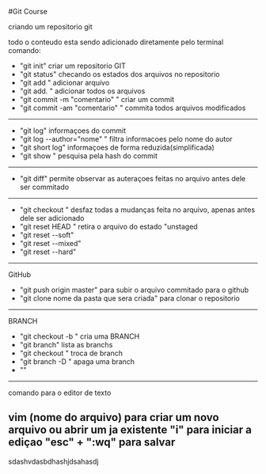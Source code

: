 #Git Course

criando um repositorio git

todo o conteudo esta sendo adicionado diretamente pelo terminal
comando:

* "git init" criar um repositorio GIT
* "git status" checando os estados dos arquivos no repositorio 
* "git add <nome do arquivo>" adicionar arquivo 
* "git add. " adicionar todos os arquivos 
* "git commit -m "comentario" " criar um commit 
* "git commit -am "comentario" " commita todos arquivos modificados 
----------------------------------------
* "git log" informaçoes do commit
* "git log --author="nome" " filtra informacoes pelo nome do autor
* "git short log" informaçoes de forma reduzida(simplificada) 
* "git show <hash>" pesquisa pela hash do commit
----------------------------------------
* "git diff" permite observar as auteraçoes feitas no arquivo antes dele ser commitado 
----------------------------------------
* "git checkout <nome do arquivo>" desfaz todas a mudanças feita no arquivo, apenas antes dele ser adicionado
* "git reset HEAD <nome do arquivo>" retira o arquivo do estado "unstaged
* "git reset --soft"
* "git reset --mixed"
* "git reset --hard"
----------------------------------------
GitHub 

* "git push origin master" para subir o arquivo commitado para o github
* "git clone <ssh or https> nome da pasta que sera criada" para clonar o repositorio 
----------------------------------------
BRANCH
* "git checkout -b <nome da branch>" cria uma BRANCH
* "git branch" lista as branchs
* "git checkout <nome da branch ja existente>" troca de branch
* "git branch -D <nome da branch>" apaga uma branch
* ""
----------------------------------------
comando para o editor de texto

vim (nome do arquivo) para criar um novo arquivo ou abrir um ja existente
"i" para iniciar a ediçao
"esc" + ":wq" para salvar
----------------------------------------

sdashvdasbdhashjdsahasdj
